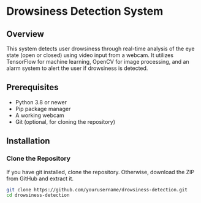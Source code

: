 # Drowsiness Detection System

## Overview

This system detects user drowsiness through real-time analysis of the eye state (open or closed) using video input from a webcam. It utilizes TensorFlow for machine learning, OpenCV for image processing, and an alarm system to alert the user if drowsiness is detected.

## Prerequisites

- Python 3.8 or newer
- Pip package manager
- A working webcam
- Git (optional, for cloning the repository)

## Installation

### Clone the Repository

If you have git installed, clone the repository. Otherwise, download the ZIP from GitHub and extract it.

```bash
git clone https://github.com/yourusername/drowsiness-detection.git
cd drowsiness-detection
```
